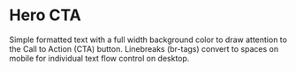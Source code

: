 # Hero CTA

Simple formatted text with a full width background color to draw attention to the Call to Action (CTA) button. Linebreaks (br-tags) convert to spaces on mobile for individual text flow control on desktop.
